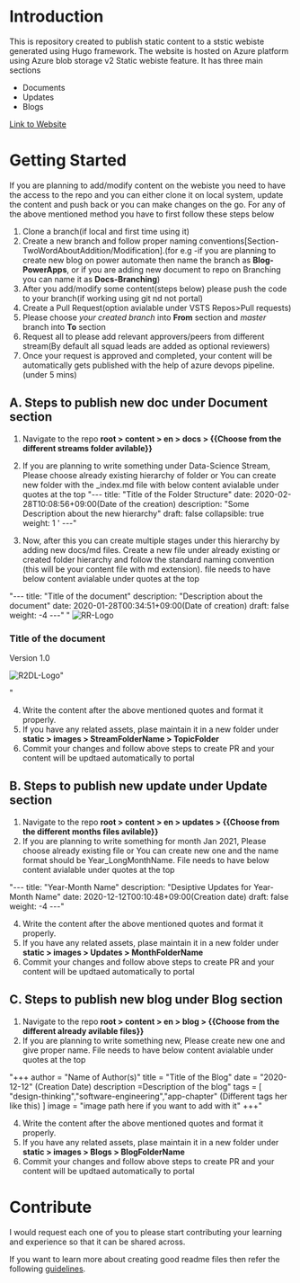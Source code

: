 # Introduction 
 This is repository created to publish static content to a ststic webiste generated using Hugo framework.
 The website is hosted on Azure platform using Azure blob storage v2 Static webiste feature. It has three main sections
 - Documents
 - Updates
 - Blogs

 [Link to Website](https://r2dldocs.z6.web.core.windows.net/doc-repo/)

# Getting Started
If you are planning to add/modify content on the webiste you need to have the access to the repo and you can either clone it on local system, 
update the content and push back or you can make changes on the go.
For any of the above mentioned method you have to first follow these steps below
1. Clone a branch(if local and first time using it)
2. Create a new branch and follow proper naming conventions[Section-TwoWordAboutAddition/Modification].(for e.g -if you are planning to create new blog on power automate then name the branch as
**Blog-PowerApps**, or if you are adding new document to repo on Branching you can name it as **Docs-Branching**)
3. After you add/modify some content(steps below) please push the code to your branch(if working using git nd not portal)
4. Create a Pull Request(option avialable under VSTS Repos>Pull requests)
5. Please choose *your created branch* into **From** section and *master* branch into **To** section
6. Request all to please add relevant approvers/peers from different stream(By default all squad leads are added as optional reviewers)
7. Once your request is approved and completed, your content will be automatically gets published with the help of azure devops pipeline.(under 5 mins)

## A. Steps to publish new doc under Document section
1. Navigate to the repo **root > content > en > docs > {{Choose from the different streams folder avilable}}**
2. If you are planning to write something under Data-Science Stream, Please choose already existing hierarchy of folder or
   You can create new folder with the _index.md file with below content avialable under quotes at the top
"---
title: "Title of the Folder Structure"
date: 2020-02-28T10:08:56+09:00(Date of the creation)
description: "Some Description about the new hierarchy"
draft: false
collapsible: true
weight: 1 '
---"

3. Now, after this you can create multiple stages under this hierarchy by adding new docs/md files.
   Create a new file under already existing or created folder hierarchy and follow the standard naming convention
   (this will be your content file with md extension). file needs to have  below content avialable under quotes at the top

"---
title: "Title of the document"
description: "Description about the document"
date: 2020-01-28T00:34:51+09:00(Date of creation)
draft: false
weight: -4
---"
"
![RR-Logo](../../../doc-repo/images/Rolls-Royce.jpg)

### Title of the document

Version 1.0

![R2DL-Logo](../../../doc-repo/images/R2DL.jpg)"

"

4. Write the content after the above mentioned quotes and format it properly.
5. If you have any related assets, plase maintain it in a new folder under **static > images > StreamFolderName > TopicFolder**
6. Commit your changes and follow above steps to create PR and your content will be updtaed automatically to portal

## B. Steps to publish new update under Update section
1. Navigate to the repo **root > content > en > updates > {{Choose from the different months files avilable}}**
2. If you are planning to write something for month Jan 2021, Please choose already existing file or
   You can create new one and the name format should be Year_LongMonthName. File needs to have  below content avialable under quotes at the top

"---
title: "Year-Month Name"
description: "Desiptive Updates for Year-Month Name"
date: 2020-12-12T00:10:48+09:00(Creation date)
draft: false
weight: -4
---"


4. Write the content after the above mentioned quotes and format it properly.
5. If you have any related assets, plase maintain it in a new folder under **static > images > Updates > MonthFolderName**
6. Commit your changes and follow above steps to create PR and your content will be updtaed automatically to portal


## C. Steps to publish new blog under Blog section
1. Navigate to the repo **root > content > en > blog > {{Choose from the different already avilable files}}**
2. If you are planning to write something new, Please create new one and give proper name. 
   File needs to have  below content avialable under quotes at the top

"+++
author = "Name of Author(s)"
title = "Title of the Blog"
date = "2020-12-12" (Creation Date)
description =Description of the blog"
tags = [
    "design-thinking","software-engineering","app-chapter" (Different tags her like this)
]
image = "image path here if you want to add with it"
+++"


4. Write the content after the above mentioned quotes and format it properly.
5. If you have any related assets, plase maintain it in a new folder under **static > images > Blogs > BlogFolderName**
6. Commit your changes and follow above steps to create PR and your content will be updtaed automatically to portal


# Contribute
I would request each one of you to please start contributing your learning and experience so that it can be shared across.

If you want to learn more about creating good readme files then refer the following
[guidelines](https://docs.microsoft.com/en-us/azure/devops/repos/git/create-a-readme?view=azure-devops). 
